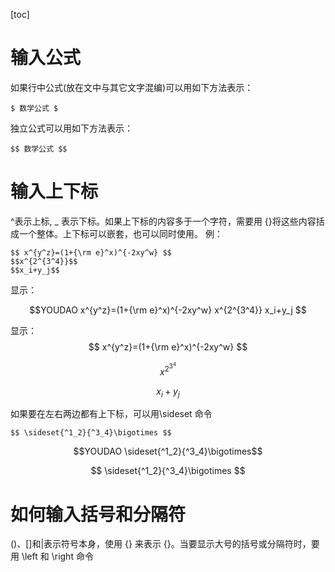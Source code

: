 [toc]

# 输入公式

如果行中公式(放在文中与其它文字混编)可以用如下方法表示：
```
$ 数学公式 $
```
独立公式可以用如下方法表示：
```
$$ 数学公式 $$
```

# 输入上下标
^表示上标, _ 表示下标。如果上下标的内容多于一个字符，需要用 {}将这些内容括成一个整体。上下标可以嵌套，也可以同时使用。
例：
```
$$ x^{y^z}=(1+{\rm e}^x)^{-2xy^w} $$
$$x^{2^{3^4}}$$
$$x_i+y_j$$
```
显示：  
```math
YOUDAO

x^{y^z}=(1+{\rm e}^x)^{-2xy^w}  

x^{2^{3^4}}  

x_i+y_j  
```
显示：  
$$ x^{y^z}=(1+{\rm e}^x)^{-2xy^w} $$

$$x^{2^{3^4}}$$

$$x_i+y_j$$


如果要在左右两边都有上下标，可以用\sideset 命令
```
$$ \sideset{^1_2}{^3_4}\bigotimes $$
```
```math
YOUDAO

\sideset{^1_2}{^3_4}\bigotimes
```
$$ \sideset{^1_2}{^3_4}\bigotimes $$

# 如何输入括号和分隔符
()、[]和|表示符号本身，使用 \{\} 来表示 {}。当要显示大号的括号或分隔符时，要用 \left 和 \right 命令
